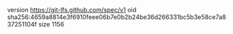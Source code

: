 version https://git-lfs.github.com/spec/v1
oid sha256:4659a8814e3f6910feee06b7e0b2b24be36d266331bc5b3e58ce7a837251104f
size 1156
